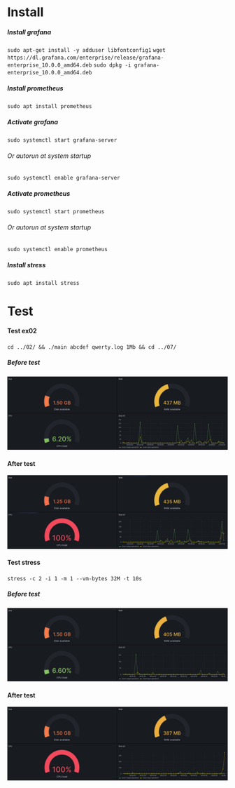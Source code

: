 # Install
##### Install grafana
`sudo apt-get install -y adduser libfontconfig1`
`wget https://dl.grafana.com/enterprise/release/grafana-enterprise_10.0.0_amd64.deb`
`sudo dpkg -i grafana-enterprise_10.0.0_amd64.deb`
##### Install prometheus
`sudo apt install prometheus`
##### Activate grafana
`sudo systemctl start grafana-server`
###### Or autorun at system startup
`sudo systemctl enable grafana-server`
##### Activate prometheus
`sudo systemctl start prometheus`
###### Or autorun at system startup
`sudo systemctl enable prometheus`
##### Install stress
`sudo apt install stress`

# Test

#### Test ex02

`cd ../02/ && ./main abcdef qwerty.log 1Mb && cd ../07/`
##### Before test
![begore](./test1.jpg)

#### After test
![after](./test2.jpg)


#### Test stress
`stress -c 2 -i 1 -m 1 --vm-bytes 32M -t 10s`
##### Before test
![begore](./test3.jpg)

#### After test
![after](./test4.jpg)